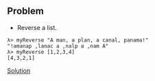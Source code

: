 ## Problem
- Reverse a list.

```shell
λ> myReverse "A man, a plan, a canal, panama!"
"!amanap ,lanac a ,nalp a ,nam A"
λ> myReverse [1,2,3,4]
[4,3,2,1]
```

[Solution](./main.hs)
